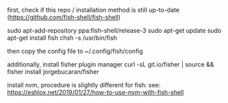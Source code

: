 first, check if this repo / installation method is still up-to-date (https://github.com/fish-shell/fish-shell)

sudo apt-add-repository ppa:fish-shell/release-3
sudo apt-get update
sudo apt-get install fish
chsh -s /usr/bin/fish


then copy the config file to ~/.config/fish/config


additionally, install fisher plugin manager
curl -sL git.io/fisher | source && fisher install jorgebucaran/fisher

install nvm, procedure is slightly different for fish:
see: https://eshlox.net/2019/01/27/how-to-use-nvm-with-fish-shell



